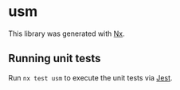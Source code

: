 # usm

This library was generated with [Nx](https://nx.dev).

## Running unit tests

Run `nx test usm` to execute the unit tests via [Jest](https://jestjs.io).
